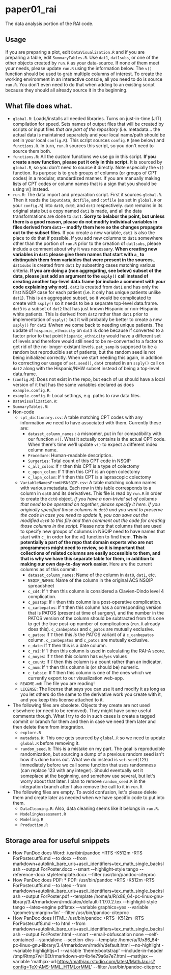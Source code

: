 # paper01_rai
The data analysis portion of the RAI code.

## Usage

If you are preparing a plot, edit `DataVisualization.R` and if you are preparing a table, edit `SummaryTables.R`. Use `dat1`, `dat1subs`, or one of the other objects created by `run.R` as your data-source. If none of them meet your needs, please update `run.R` using the information below. The `v()` function should be used to grab multiple columns of interest. To create the working environment in an interactive console, all you need to do is source `run.R`. You don't even need to do that when adding to an existing script because they should all already source it in the beginning.

## What file does what.

* `global.R`: Loads/installs all needed libraries. Turns on just-in-time (JIT) compilation for speed. Sets names of output files that will be created by scripts or input files *that are part of the repository* (i.e. metadata... the actual data is maintained separately and your local name/path should be set in your local `config.R`). This script sources `config.R` (see below) and `functions.R`. In turn, `run.R` sources this script, so you don't need to source them both.
* `functions.R`: All the custom functions we use go in this script. **If you create a new function, please put it only in this script.** It is sourced by `global.R`, so you don't need to source it directly. Note especially the `v()` function. Its purpose is to grab groups of columns (or groups of CPT codes) in a modular, standardized manner. If you are manually making lists of CPT codes or column names that is a sign that you should be using v() instead.
* `run.R`: The data import and preparation script. First it sources `global.R`. Then it reads the `inputdata`, `dctfile`, and `cptfile` (as set in `global.R` or your `config.R`) into `dat0`, `dct0`, and `dct1` respectively. `dat0` remains in its original state but a copy named `dat1` is made, and all the data transformations are done to `dat1`. **Sorry to belabor the point, but unless there is a good reason, please do not modify individual variables in files derived from `dat1`-- modify them here so the changes propagate out to the subset files.** If you create a new variable, `dat1` is also the place to do that if possible. If you add new columns to `dat1` somewhere other than the portion of  `run.R` prior to the creation of `dat1subs`, please include a comment about why it was necessary. **When creating new variables in `dat1` please give them names that start with `a_` to distinguish them from variables that were present in the sources.**. `dat1subs` is created from `dat1` by subsetting cases matching various criteria. **If you are doing a (non aggregating, see below) subset of the data, please just add an argument to the `ssply()` call instead of creating another top-level data.frame (or include a comment with your code explaining why not).** `dat2` is created from `dat1` and has only the first NSQIP case for each patient (i.e. it only has unique patients unlike `dat1`). This is an aggregated subset, so it would be complicated to create with `ssply()` so it needs to be a separate top-level data.frame. `dat3` is a subset of `dat2` that has just known Hispanic or non-Hispanic white patients. This is derived from `dat2` rather than `dat1` prior to implementation of `ssply()` but it will probably be better to create a new `ssply()` for `dat2` if/when we come back to needing unique patients. The update of `hispanic_ethnicity` on `dat3` is done because if converted to a factor prior to that point `hispanic_ethnicity` would have a different set of levels and therefore would still need to be re-converted to a factor to get rid of the no-longer-existant levels. `pat_samp` is supposed to be a random but reproducible set of patients, but the random seed is not being initialized correctly. When we start needing this again, in addition to correcting our usage of `set.seed()`, `dat4` created in an `ssply()` call on `dat2` along with the Hispanic/NHW subset instead of being a top-level data.frame.
* (`config.R`): Does not exist in the repo, but each of us should have a local version of it that has the same variables declared as does `example.config.R`. 
* `example.config.R`: Local settings, e.g. paths to raw data files.
* `DataVisualization.R`: 
* `SummaryTables.R`: 
* Non-code
    * `cpt_dictionary.csv`: A table matching CPT codes with any information we need to have associated with them. Currently these are:
        * `dataset_column_names` : a misnomer, put in for compatibility with our function `v()`. What it actually contains is the actual CPT code. When there's time we'll update `v()` to expect a different index column name. 
        * `Procedure`: Human-readable description.
        * `Surgeries`: Total count of this CPT code in NSQIP
        * `c_all_colon`: If `T` then this CPT is a type of colectomy
        * `c_open_colon`: If `T` then this CPT is an open colectomy
        * `c_lapa_colon`: If `T` then this CPT is a laprascopic colectomy
    * `VariableNamesFromUHSNSQIP.csv`: A table matching column names with various metadata. Each row in this table corresponds to a column in `dat0` and its derivatives. This file is read by `run.R` in order to create the `dct0` object. *If you have a non-trivial set of columns that need to be operated on together, please specify it here. If you originally specified those columns in *`dct0`* and you want to preserve the code in case you need to update it, you can save out the modified *`dct0`* to this file and then comment out the code for creating those columns in the script.* Please note that columns that are used to specify new groups of columns in NSQIP need to have names that start with `c_` in order for the v() function to find them. **This is potentially a part of the repo that domain experts who are not programmers might need to review, so it is important that collections of related columns are easily accessible to them, and that is why we have this separate table for them, in addition to making our own day-to-day work easier.** Here are the current columns as of this commit:
        * `dataset_column_names`: Name of the column in `dat0`, `dat1`, etc.
        * `NSQIP_NAMES`: Name of the column in the original ACS NSQIP spreadsheet
        * `c_cd4`: If `T` then this column is considered a Clavien-Dindo level 4 complication.
        * `c_postop`: If `T` then this column is a post-operative complication.
        * `c_canbepatos`: If `T` then this column has a corresponding version that is PATOS (present at time of surgery), and the number in the PATOS version of the column should be subtracted from this one to get the true post-op number of complications (`run.R` already does this). `c_canbepatos` and `c_patos` are mutually exclusive.
        * `c_patos`: If `T` then this *is* the PATOS variant of a `c_canbepatos` column. `c_canbepatos` and `c_patos` are mutually exclusive.
        * `c_date`: If `T` then this is a date column.
        * `c_rai`: If `T` then this column is used in calculating the RAI-A score.
        * `c_noyes`: If `T` then this column has `no`/`yes` values
        * `c_count`: If `T` then this column is a count rather than an indicator.
        * `c_num`: If `T` then this column is (or should be) numeric.
        * `c_tabsie`: If `T` then this column is one of the ones which we currently export to our visualization web-app.
    * `README.md`: The file you are reading!
    * `LICENSE`: The license that says you can use it and modify it as long as you let others do the same to the derivative work you create with it, and you keep this license attached to it.
* The following files are obsolete. Objects they create are not used elsewhere (or need to be removed). They might have some useful comments though. What I try to do in such cases is create a tagged commit or branch for them and then in case we need them later and then delete them from integration.
    * `explore.R`
    * `metadata.R`: This one gets sourced by `global.R` so we need to update `global.R` before removing it.
    * `random_seed.R`: This is a mistake on my part. The goal is reproducible randomization, but sourcing a dump of a previous random seed isn't how it's done turns out. What we do instead is `set.seed(123)` immediately before we call some function that uses randomness (can replace 123 with any integer). Should eventually set it someplace at the beginning, and somehow use several, but let's worry about that later. I plan to remove `random_seed.R` in the integration branch after I also remove the call to it in `run.R`
* The following files are empty. To avoid confusion, let's please delete them and create later as needed when we have specific code to put into them.
    * `DataCleaning.R`:  Also, data cleaning seems like it belongs in `run.R`.
    * `ModelingAssessment.R`
    * `Modeling.R`
    * `Production.R`


## Storage area for useful snippets

* How PanDoc does Word: /usr/bin/pandoc +RTS -K512m -RTS ForPoster.utf8.md --to docx --from markdown+autolink_bare_uris+ascii_identifiers+tex_math_single_backslash --output ForPoster.docx --smart --highlight-style tango --reference-docx styletemplate.docx --filter /usr/bin/pandoc-citeproc 
* How PanDoc does PDF: * PDF: /usr/bin/pandoc +RTS -K512m -RTS ForPoster.utf8.md --to latex --from markdown+autolink_bare_uris+ascii_identifiers+tex_math_single_backslash --output ForPoster.pdf --template /home/a/R/x86_64-pc-linux-gnu-library/3.4/rmarkdown/rmd/latex/default-1.17.0.2.tex --highlight-style tango --latex-engine pdflatex --variable graphics=yes --variable 'geometry:margin=1in' --filter /usr/bin/pandoc-citeproc 
* How PanDoc does HTML: /usr/bin/pandoc +RTS -K512m -RTS ForPoster.utf8.md --to html --from markdown+autolink_bare_uris+ascii_identifiers+tex_math_single_backslash --output ForPoster.html --smart --email-obfuscation none --self-contained --standalone --section-divs --template /home/a/R/x86_64-pc-linux-gnu-library/3.4/rmarkdown/rmd/h/default.html --no-highlight --variable highlightjs=1 --variable 'theme:bootstrap' --include-in-header /tmp/Rtmp7wH6Et/rmarkdown-str4b4e79a6a7e7.html --mathjax --variable 'mathjax-url:https://mathjax.rstudio.com/latest/MathJax.js?config=TeX-AMS-MML_HTMLorMML' --filter /usr/bin/pandoc-citeproc 

